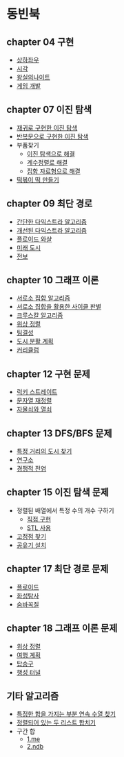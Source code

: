 ﻿# 동빈북

## chapter 04 구현
- [상하좌우](./ch04/updown.cpp)
- [시각](./ch04/clock.cpp)
- [왕실의나이트](./ch04/knite.cpp)
- [게임 개발](./ch04/game.cpp)

## chapter 07 이진 탐색

- [재귀로 구현한 이진 탐색](./ch07/recursive.cpp)
- [반복문으로 구현한 이진 탐색](./ch07/binary.cpp)
- 부품찾기
  - [이진 탐색으로 해결](./ch07/bupum_1.cpp)
  - [계수정렬로 해결](./ch07/bupum2.cpp)
  - [집합 자료형으로 해결](./ch07/bupum3.cpp)
- [떡볶이 떡 만들기](./ch07/tteok.cpp)

## chapter 09 최단 경로
- [간단한 다익스트라 알고리즘](./ch09/simple_dij.cpp)
- [개선된 다익스트라 알고리즘](./ch09/djk.cpp)
- [플로이드 와샬](./ch09/floyd.cpp)
- [미래 도시](./ch09/future_city.cpp)
- [전보](./ch09/telegram.cpp)

## chapter 10 그래프 이론
- [서로소 집합 알고리즘](./ch10/union_find.cpp)
- [서로소 집합을 활용한 사이클 판별](./ch10/cycle.cpp)
- [크루스칼 알고리즘](./ch10/kruskal.cpp)
- [위상 정렬](./ch10/tp.cpp)
- [팀결성](./ch10/team.cpp)
- [도시 분활 계획](./ch10/1647.cpp)
- [커리큘럼](./ch10/curri.cpp)

## chapter 12 구현 문제
- [럭키 스트레이트](./ch12/lucky.cpp)
- [문자열 재정렬](./ch12/str_sort.cpp)
- [자물쇠와 열쇠](./ch12)

## chapter 13 DFS/BFS 문제
- [특정 거리의 도시 찾기](https://www.acmicpc.net/problem/18352)
- [연구소](https://www.acmicpc.net/problem/14502)
- [경쟁적 전염](https://www.acmicpc.net/problem/18405)


## chapter 15 이진 탐색 문제

- 정렬된 배열에서 특정 수의 개수 구하기
  - [직접 구현](./ch15/sort_array_count.cpp)
  - [STL 사용](./ch15/sort_array_count_stl.cpp)
- [고정점 찾기](./ch15/fix_point.cpp)
- [공유기 설치]()

## chapter 17 최단 경로 문제
- [플로이드](./ch17/11404.cpp)
- [화성탐사](./ch17/mars.cpp)
- [숨바꼭질](./ch17/hide_and_seek.cpp)

## chapter 18 그래프 이론 문제

- [위상 정렬](./ch18/topology.cpp)
- [여행 계획](./ch18/plan.cpp)
- [탑승구](./ch18/airport.cpp)
- [행성 터널](./ch18/planet.cpp)

## 기타 알고리즘

- [특정한 합을 가지는 부분 연속 수열 찾기](./etc/twopointer1.cpp)
- [정렬되어 있는 두 리스트 합치기](./etc/towpointer2.cpp)
- 구간 합
  - [1.me](./etc/prefix_sum.cpp)
  - [2.ndb](./etc/prefix_sum2.cpp)